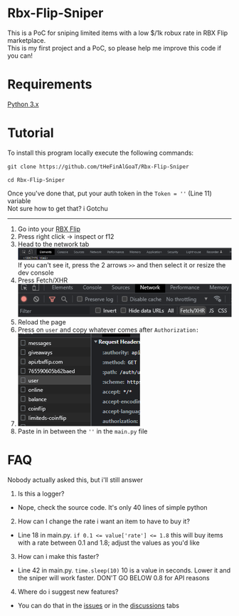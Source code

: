 # Rbx-Flip-Sniper
This is a PoC for sniping limited items with a low $/1k robux rate in RBX Flip marketplace. <br/>
This is my first project and a PoC, so please help me improve this code if you can! 
# Requirements
[Python 3.x](https://www.python.org/downloads/release/python-3110/)
# Tutorial
To install this program locally execute the following commands: <br/>
```
git clone https://github.com/tHeFinAlGoaT/Rbx-Flip-Sniper
```
```
cd Rbx-Flip-Sniper
```
Once you've done that, put your auth token in the ```Token = ''``` (Line 11) variable <br/>
Not sure how to get that? i Gotchu <br/> 
<hr>


1. Go into your [RBX Flip](https://www.rbxflip.com/) <br/>
2. Press right click -> inspect or f12 <br/>
3. Head to the network tab <br/>
![here](Sniper_Imgs/network.png) <br/>
If you can't see it, press the 2 arrows ```>>``` and then select it or resize the dev console <br/>
4. Press Fetch/XHR <br/>
![here](Sniper_Imgs/fetch_xhr.png) <br/>
5. Reload the page
6. Press on ```user``` and copy whatever comes after ```Authorization: ``` <br/>
7. ![here](Sniper_Imgs/auth.png) <br/>
8. Paste in in between the ```''``` in the ```main.py``` file <br/>

# FAQ

Nobody actually asked this, but i'll still answer <br/>
1. Is this a logger? <br/>
- Nope, check the source code. It's only 40 lines of simple python <br/>
2. How can I change the rate i want an item to have to buy it? <br/>
- Line 18 in main.py. ```if 0.1 <= value['rate'] <= 1.8``` this will buy items with a rate between 0.1 and 1.8; adjust the values as you'd like
3. How can i make this faster? <br>
- Line 42  in main.py. ```time.sleep(10)``` 10 is a value in seconds. Lower it and the sniper will work faster. DON'T GO BELOW 0.8 for API reasons
4. Where do i suggest new features?
- You can do that in the [issues](https://github.com/tHeFinAlGoaT/Rbx-Flip-Sniper/issues/new) or in the [discussions](https://github.com/tHeFinAlGoaT/Rbx-Flip-Sniper/discussions/1) tabs



